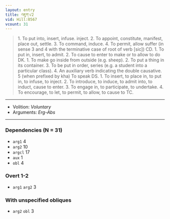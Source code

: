 ```yaml
---
layout: entry
title: འཇུག་√2
vid: Hill:0567
vcount: 31
---
```

> 1\. To put into, insert, infuse\. inject\. 2\. To appoint, constitute, manifest, place out, settle\. 3\. To command, induce\. 4\. To permit, allow suffer (in sense 3 and 4 with the terminative case of root of verb [sic]) CD\. 1\. To put in, insert, to admit\. 2\. To cause to enter to make or to allow to do DK\. 1\. To make go inside from outside (e\.g\. sheep)\. 2\. To put a thing in its container\. 3\. To be put in order, series (e\.g\. a student into a particular class)\. 4\. An auxiliary verb indicating the double causative\. 5 (when prefixed by kha) To speak DS\. 1\. To insert, to place in, to put in, to infuse, to inject\. 2\. To introduce, to induce, to admit into, to induct, cause to enter\. 3\. To engage in, to participate, to undertake\. 4\. To encourage, to let, to permit, to allow, to cause to TC\.

---
* Volition: _Voluntary_
* Arguments: _Erg-Abs_

---

### Dependencies (N = 31)
* `arg1` 4
* `arg2` 10
* `argcl` 17
* `aux` 1
* `obl` 4


### Overt 1-2
* `arg1` `arg2` 3


### With unspecified obliques
* `arg2` `obl` 3
